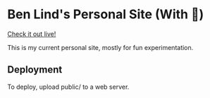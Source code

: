 # Ben Lind's Personal Site (With 🍕)

[Check it out live!](https://benlind.com/)

This is my current personal site, mostly for fun experimentation.

## Deployment

To deploy, upload public/ to a web server.
